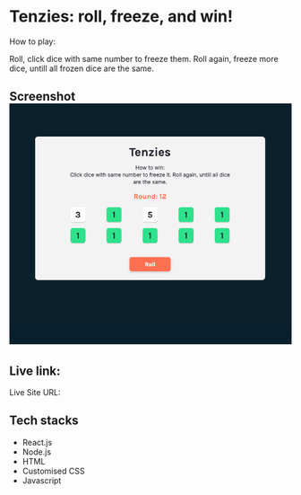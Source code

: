 # Tenzies: roll, freeze, and win!

How to play:

Roll, click dice with same number to freeze them. Roll again, freeze more dice, untill all frozen dice are the same.

## Screenshot ![Preview](https://github.com/HelmerR302/tenzies_game/blob/main/tenzies_preview.png?raw=true)

## Live link:

Live Site URL:

## Tech stacks

- React.js
- Node.js
- HTML
- Customised CSS
- Javascript
